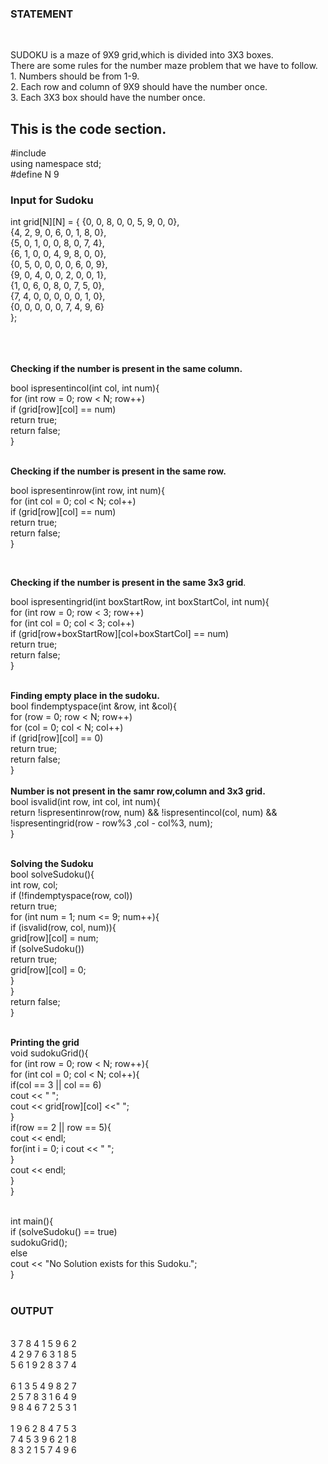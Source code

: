 <h3>
STATEMENT</h3><br>

<p>SUDOKU is a maze of 9X9 grid,which is divided into 3X3 boxes.<br>
There are some rules for the number maze problem that we have to follow.<br>
1. Numbers should be from 1-9.<br>
2. Each row and column of 9X9 should have the number once. <br>
3. Each 3X3 box should have the number once.<br>
</p>
<h2>This is the code section.</h2>
#include <iostream><br>
using namespace std;<br>
#define N 9<br>
<h3>Input for Sudoku</h3>
<p>int grid[N][N] = {
   {0, 0, 8, 0, 0, 5, 9, 0, 0},<br>  
   {4, 2, 9, 0, 6, 0, 1, 8, 0},<br>
   {5, 0, 1, 0, 0, 8, 0, 7, 4},<br>
   {6, 1, 0, 0, 4, 9, 8, 0, 0},<br>
   {0, 5, 0, 0, 0, 0, 6, 0, 9},<br>
   {9, 0, 4, 0, 0, 2, 0, 0, 1},<br>
   {1, 0, 6, 0, 8, 0, 7, 5, 0},<br>
   {7, 4, 0, 0, 0, 0, 0, 1, 0},<br>
   {0, 0, 0, 0, 0, 7, 4, 9, 6}<br>
};<br>
</p><br>
<br>
<br>
   <b>Checking if the number is present in the same column.</b><br>
<p>bool ispresentincol(int col, int num){ <br>
   for (int row = 0; row < N; row++)<br>
      if (grid[row][col] == num)<br>
         return true;<br>
   return false;<br>
}<br>
</p>

<br>
<b>Checking if the number is present in the same row.</b><br>
<p>bool ispresentinrow(int row, int num){ <br>
   for (int col = 0; col < N; col++)<br>
      if (grid[row][col] == num)<br>
         return true;<br>
   return false;<br>
}<br>
</p>
<br>

<b>Checking if the number is present in the same 3x3 grid</b>.<br>
<p>bool ispresentingrid(int boxStartRow, int boxStartCol, int num){<br>
   for (int row = 0; row < 3; row++)<br>
      for (int col = 0; col < 3; col++)<br>
         if (grid[row+boxStartRow][col+boxStartCol] == num)<br>
            return true;<br>
   return false;<br>
}<br>
</p>

<br>
<b>Finding empty place in the sudoku.</b><br>
bool findemptyspace(int &row, int &col){ <br>
   for (row = 0; row < N; row++)<br>
      for (col = 0; col < N; col++)<br>
         if (grid[row][col] == 0)<br> 
            return true;<br>
   return false;<br>
}<br>


<br>
<b>Number is not present in the samr row,column and 3x3 grid.</b><br>
bool isvalid(int row, int col, int num){<br>
  return !ispresentinrow(row, num) && !ispresentincol(col, num) && !ispresentingrid(row - row%3 ,col - col%3, num);<br>
}<br>
<br>

<b>Solving the Sudoku</b><br>
bool solveSudoku(){<br>
   int row, col;<br>
   if (!findemptyspace(row, col))<br>
      return true; <br>
   for (int num = 1; num <= 9; num++){ <br>
      if (isvalid(row, col, num)){ <br>
         grid[row][col] = num;<br>
         if (solveSudoku()) <br>
            return true;<br>
         grid[row][col] = 0;<br>
      }<br>
   }<br>
   return false;<br>
}<br>

<br>
<b>Printing the grid</b><br>
void sudokuGrid(){ <br>
   for (int row = 0; row < N; row++){<br>
      for (int col = 0; col < N; col++){<br>
         if(col == 3 || col == 6)<br>
            cout << "  ";<br>
         cout << grid[row][col] <<" ";<br>
      }<br>
      if(row == 2 || row == 5){<br>
         cout << endl;<br>
         for(int i = 0; i<N; i++)<br>
            cout << "   ";<br>
      }<br>
      cout << endl;<br>
   }<br>
}<br>
<br>


int main(){<br>
   if (solveSudoku() == true)<br>
      sudokuGrid();<br>
   else<br>
      cout << "No Solution exists for this Sudoku.";<br>
}<br>
<br>
<h3> OUTPUT</h3><br>
3 7 8   4 1 5   9 6 2<br>
4 2 9   7 6 3   1 8 5 <br>
5 6 1   9 2 8   3 7 4<br>
<br>
6 1 3   5 4 9   8 2 7<br>
2 5 7   8 3 1   6 4 9<br>
9 8 4   6 7 2   5 3 1<br>
<br>
1 9 6   2 8 4   7 5 3<br>
7 4 5   3 9 6   2 1 8<br>
8 3 2   1 5 7   4 9 6
